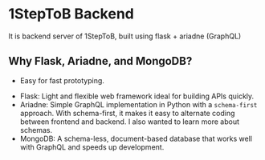 # 1StepToB Backend	
It is backend server of 1StepToB, built using 
flask + ariadne (GraphQL)

## Why Flask, Ariadne, and MongoDB?
- Easy for fast prototyping.
* Flask: Light and flexible web framework ideal for building APIs quickly.
* Ariadne: Simple GraphQL implementation in Python with a `schema-first` approach. With schema-first, it makes it easy to alternate coding between frontend and backend. I also wanted to learn more about schemas.
* MongoDB: A schema-less, document-based database that works well with GraphQL and speeds up development.
